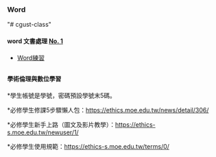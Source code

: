 ### Word 


"# cgust-class" 
#### word 文書處理 [No. 1](https://drive.google.com/drive/folders/1sBXoQQ48hqaroQjTUEsqQJXOBh3hyZXN?usp=drive_link)
* [Word練習](https://github.com/jumbokh/cgust-class/tree/main/docs/Word#readme)
##
#### 學術倫理與數位學習 
*學生帳號是學號，密碼預設學號末5碼。

*必修學生修課5步驟懶人包：https://ethics.moe.edu.tw/news/detail/306/


*必修學生新手上路（圖文及影片教學）：https://ethics-s.moe.edu.tw/newuser/1/

*必修學生使用規範：https://ethics-s.moe.edu.tw/terms/0/
